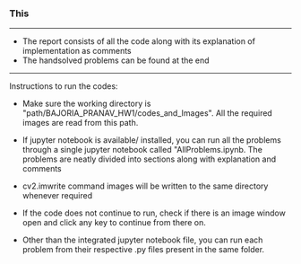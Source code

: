 ### This 

**************************************

* The report consists of all the code along with its explanation of implementation as comments
* The handsolved problems can be found at the end

**************************************

Instructions to run the codes:
* Make sure the working directory is "path/BAJORIA_PRANAV_HW1/codes_and_Images". All the required images are read from this path.
* If jupyter notebook is available/ installed, you can run all the problems through a single jupyter notebook called "AllProblems.ipynb. The problems are neatly divided into sections along with explanation and comments
* cv2.imwrite command images will be written to the same directory whenever required
* If the code does not continue to run, check if there is an image window open and click any key to continue from there on.  

* Other than the integrated jupyter notebook file, you can run each problem from their respective .py files present in the same folder.
